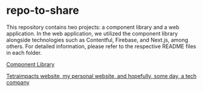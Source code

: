 # repo-to-share

This repository contains two projects: a component library and a web application. In the web application, we utilized the component library alongside technologies such as 
Contentful, Firebase, and Next.js, among others. For detailed information, please refer to the respective README files in each folder.

[ Component Library ](https://github.com/BadMastropiero/repo-to-share/tree/master/components-library#readme)

[Tetraimpacts website, my personal website, and hopefully, some day, a tech company](https://github.com/BadMastropiero/repo-to-share/blob/master/web-app/README.md)
